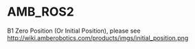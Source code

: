 # AMB_ROS2

B1 Zero Position (Or Initial Position), please see http://wiki.amberobotics.com/products/imgs/initial_position.png
